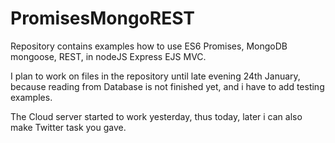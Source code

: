 # PromisesMongoREST
Repository contains examples how to use ES6 Promises, MongoDB mongoose, REST,  in nodeJS Express EJS MVC.

I plan to work on files in the repository until late evening 24th January, because reading from Database is not finished yet, and i have to add testing examples.

The Cloud server started to work yesterday, thus today, later i can also make Twitter task you gave.
